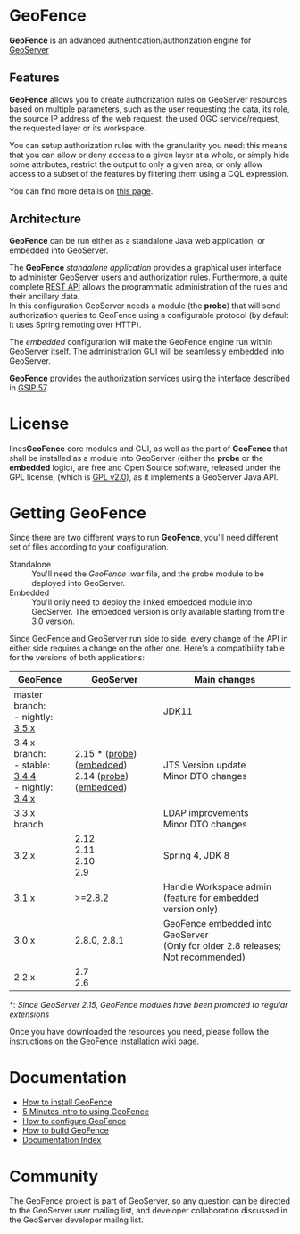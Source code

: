 GeoFence
==================================================

**GeoFence** is an advanced authentication/authorization engine for [GeoServer](http://www.geoserver.org) 

Features
--------------------------------------------------

**GeoFence** allows you to create authorization rules on GeoServer resources based on multiple parameters, such as the user requesting the data, its role, the source IP address of the web request, the used OGC service/request, the requested layer or its workspace.

You can setup authorization rules with the granularity you need: this means that you can allow or deny access to a given layer at a whole, or simply hide some attributes, restrict the output to only a given area, or only allow access to a subset of the features by filtering them using a CQL expression. 

You can find more details on [this page](https://github.com/geoserver/geofence/wiki/Main-concepts#rules).

Architecture
--------------------------------------------------

**GeoFence** can be run either as a standalone Java web application, or embedded into GeoServer.

The **GeoFence** *standalone application* provides a graphical user interface to administer GeoServer users and authorization rules. Furthermore, a quite complete [REST API](https://github.com/geoserver/geofence/wiki/REST-API) allows the programmatic administration of the rules and their ancillary data.  
In this configuration GeoServer needs a module (the **probe**) that will send authorization queries to GeoFence using a configurable protocol (by default it uses Spring remoting over HTTP).

The *embedded* configuration will make the GeoFence engine run within GeoServer itself. The administration GUI will be seamlessly embedded into GeoServer.

**GeoFence** provides the authorization services using the interface described in [GSIP 57](http://geoserver.org/display/GEOS/GSIP+57+-+Improving+GeoServer+authorization+framework).


License
==================================================
lines**GeoFence** core modules and GUI, as well as the part of **GeoFence** that shall be installed as a module into GeoServer (either the **probe** or the **embedded** logic), are free and Open Source software, released under the GPL license,  (which is [GPL v2.0](http://www.gnu.org/licenses/old-licenses/gpl-2.0.html)), as it implements a GeoServer Java API.

Getting GeoFence
==================================================

Since there are two different ways to run **GeoFence**, you'll need different set of files according to your configuration.

<dl>
  <dt>Standalone</dt>
  <dd>You'll need the <em>GeoFence</em> .war file, and the probe module to be deployed into GeoServer.</dd>

  <dt>Embedded</dt>
  <dd>You'll only need to deploy the linked embedded module into GeoServer. The embedded version is only available starting from the 3.0 version.</dd>
</dl>


Since GeoFence and GeoServer run side to side, every change of the API in either side requires a change on the other one.
Here's a compatibility table for the versions of both applications:

| GeoFence         | GeoServer  |   Main changes                        |
|------------------|------------|---------------------------------------|
| master branch: <br/> - nightly: [3.5.x] | | JDK11 |
| 3.4.x branch: <br/>- stable: [3.4.4] <br/>- nightly: [3.4.x] | 2.15 \* ([probe][2.15_probe]) ([embedded][2.15_embedded]) <br/> 2.14 ([probe][2.14_probe]) ([embedded][2.14_embedded]) | JTS Version update <br/> Minor DTO changes |
| 3.3.x branch     | | LDAP improvements <br/> Minor DTO changes |
| 3.2.x | 2.12  <br/> 2.11  <br/> 2.10  <br/> 2.9 | Spring 4, JDK 8                       |
| 3.1.x | >=2.8.2  | Handle Workspace admin <br/> (feature for embedded version only)
| 3.0.x            | 2.8.0, 2.8.1        | GeoFence embedded into GeoServer  <br/>(Only for older 2.8 releases; Not recommended)
| 2.2.x| 2.7 <br/> 2.6  | 

\*: *Since GeoServer 2.15, GeoFence modules have been promoted to regular extensions*

[3.5.x]: https://build.geoserver.org/geofence/master/geofence-master-latest-war.zip
[3.4.x]: https://build.geoserver.org/geofence/3.4.x/geofence-3.4.x-latest-war.zip
[3.4.4]: https://github.com/geoserver/geofence/releases/download/v3.4.4/geofence.war
[3.3.x]: https://build.geoserver.org/geofence/3.3.x/geofence-3.3.x-latest-war.zip
[3.3.0]: https://build.geoserver.org/geofence/TODO


[2.14_probe]:    https://build.geoserver.org/geoserver/2.14.x/community-latest/geoserver-2.14-SNAPSHOT-geofence-plugin.zip
[2.14_embedded]: https://build.geoserver.org/geoserver/2.14.x/community-latest/geoserver-2.14-SNAPSHOT-geofence-server-plugin.zip
[2.15_probe]:    https://build.geoserver.org/geoserver/2.15.x/ext-latest/geoserver-2.15-SNAPSHOT-geofence-plugin.zip
[2.15_embedded]: https://build.geoserver.org/geoserver/2.15.x/ext-latest/geoserver-2.15-SNAPSHOT-geofence-server-plugin.zip


Once you have downloaded the resources you need, please follow the instructions on the [GeoFence installation](https://github.com/geoserver/geofence/wiki/GeoFence-installation) wiki page.


Documentation
==================================================
* [How to install GeoFence](https://github.com/geoserver/geofence/wiki/GeoFence-installation)
* [5 Minutes intro to using GeoFence](https://github.com/geoserver/geofence/wiki/First-steps)
* [How to configure GeoFence](https://github.com/geoserver/geofence/wiki/GeoFence-configuration)
* [How to build GeoFence](https://github.com/geoserver/geofence/wiki/Building-instructions)
* [Documentation Index](https://github.com/geoserver/geofence/wiki/Documentation-index)

Community
==================================================
The GeoFence project is part of GeoServer, so any question can be directed to the GeoServer user mailing list, and developer collaboration discussed in the GeoServer developer mailng list. 
